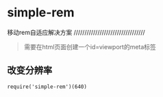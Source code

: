 # simple-rem
移动rem自适应解决方案
/////////////////////////////////
> 需要在html页面创建一个id=viewport的meta标签

## 改变分辨率

	require('simple-rem')(640)
